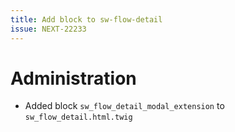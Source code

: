 ```yaml
---
title: Add block to sw-flow-detail
issue: NEXT-22233
---
```

# Administration
* Added block `sw_flow_detail_modal_extension` to `sw_flow_detail.html.twig`
